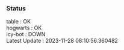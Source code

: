 ### Status


table : OK  
hogwarts : OK  
icy-bot : DOWN  
Latest Update : 2023-11-28 08:10:56.360482
